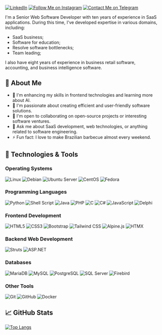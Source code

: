 
[![LinkedIn](https://img.shields.io/badge/-LinkedIn-0077B5?style=flat-square&logo=linkedin&logoColor=white)](https://www.linkedin.com/in/jdiascarvalho)
[![Follow Me on Instagram](https://img.shields.io/badge/-Instagram-E4405F?style=flat-square&logo=instagram&logoColor=white)](https://www.instagram.com/jdiascarvalho/)
[![Contact Me on Telegram](https://img.shields.io/badge/-Telegram-26A5E4?style=flat-square&logo=telegram&logoColor=white)](https://t.me/jdiascarvalho)

I'm a Senior Web Software Developer with ten years of experience in SaaS applications. During this time, I've developed expertise in various domains, including:

- SaaS business;
- Software for education;
- Resolve software bottlenecks;
- Team leading;

I also have eight years of experience in business retail software, accounting, and business intelligence software.

## 🚀 About Me

- 🔭 I'm enhancing my skills in frontend technologies and learning more about AI.
- 🌱 I'm passionate about creating efficient and user-friendly software solutions.
- 👯 I'm open to collaborating on open-source projects or interesting software ventures.
- 💬 Ask me about SaaS development, web technologies, or anything related to software engineering.
- ⚡ Fun fact: I love to make Brazilian barbecue almost every weekend.

## 🔧 Technologies & Tools

### Operating Systems

![Linux](https://img.shields.io/badge/-Linux-FCC624?style=flat-square&logo=linux&logoColor=black)
![Debian](https://img.shields.io/badge/-Debian-A81D33?style=flat-square&logo=debian&logoColor=white)
![Ubuntu Server](https://img.shields.io/badge/Ubuntu_Server-E95420?style=flat-square&logo=ubuntu&logoColor=white)
![CentOS](https://img.shields.io/badge/CentOS-262577?style=flat-square&logo=centos&logoColor=white)
![Fedora](https://img.shields.io/badge/Fedora-294172?style=flat-square&logo=fedora&logoColor=white)

### Programming Languages

![Python](https://img.shields.io/badge/-Python-3776AB?style=flat-square&logo=python&logoColor=white)
![Shell Script](https://img.shields.io/badge/Shell_Script-121011?style=flat-square&logo=gnu-bash&logoColor=white)
![Java](https://img.shields.io/badge/-Java-007396?style=flat-square&logo=java&logoColor=white)
![PHP](https://img.shields.io/badge/-PHP-777BB4?style=flat-square&logo=php&logoColor=white)
![C](https://img.shields.io/badge/-C-A8B9CC?style=flat-square&logo=c&logoColor=white)
![C#](https://img.shields.io/badge/-C%23-239120?style=flat-square&logo=c-sharp&logoColor=white)
![JavaScript](https://img.shields.io/badge/-JavaScript-F7DF1E?style=flat-square&logo=javascript&logoColor=black)
![Delphi](https://img.shields.io/badge/Delphi-EE1F35?style=flat-square&logo=delphi&logoColor=white)

### Frontend Development

![HTML5](https://img.shields.io/badge/-HTML5-E34F26?style=flat-square&logo=html5&logoColor=white)
![CSS3](https://img.shields.io/badge/-CSS3-1572B6?style=flat-square&logo=css3&logoColor=white)
![Bootstrap](https://img.shields.io/badge/-Bootstrap-7952B3?style=flat-square&logo=bootstrap&logoColor=white)
![Tailwind CSS](https://img.shields.io/badge/-Tailwind_CSS-38B2AC?style=flat-square&logo=tailwind-css&logoColor=white)
![Alpine.js](https://img.shields.io/badge/-Alpine.js-8B0000?style=flat-square&logo=alpine.js&logoColor=white)
![HTMX](https://img.shields.io/badge/-HTMX-FF5722?style=flat-square&logo=htmx&logoColor=white)

### Backend Web Development


![Struts](https://img.shields.io/badge/-Struts-8B0000?style=flat-square&logo=apache&logoColor=white)
![ASP.NET](https://img.shields.io/badge/ASP.NET-5C2D91?style=flat-square&logo=.net&logoColor=white)

### Databases

![MariaDB](https://img.shields.io/badge/-MariaDB-003545?style=flat-square&logo=mariadb&logoColor=white)
![MySQL](https://img.shields.io/badge/-MySQL-4479A1?style=flat-square&logo=mysql&logoColor=white)
![PostgreSQL](https://img.shields.io/badge/-PostgreSQL-336791?style=flat-square&logo=postgresql&logoColor=white)
![SQL Server](https://img.shields.io/badge/SQL_Server-CC2927?style=flat-square&logo=microsoft-sql-server&logoColor=white)
![Firebird](https://img.shields.io/badge/Firebird-CC0000?style=flat-square&logo=firebird&logoColor=white)

### Other Tools

![Git](https://img.shields.io/badge/-Git-F05032?style=flat-square&logo=git&logoColor=white)
![GitHub](https://img.shields.io/badge/-GitHub-181717?style=flat-square&logo=github&logoColor=white)
![Docker](https://img.shields.io/badge/-Docker-2496ED?style=flat-square&logo=docker&logoColor=white)

## 📈 GitHub Stats
[![Top Langs](https://github-readme-stats.vercel.app/api/top-langs/?username=jdcarvalho&theme=radical)](https://github.com/jdcarvalho)

